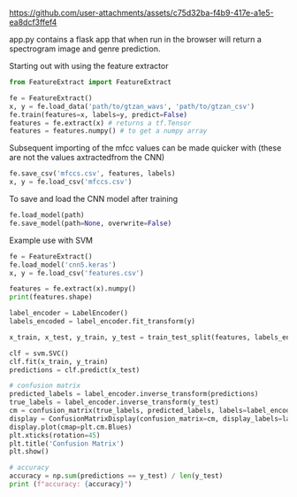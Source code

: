 https://github.com/user-attachments/assets/c75d32ba-f4b9-417e-a1e5-ea8dcf3ffef4

app.py contains a flask app that when run in the browser will return a spectrogram image and genre prediction.

Starting out with using the feature extractor
```python
from FeatureExtract import FeatureExtract
```
```python
fe = FeatureExtract()
x, y = fe.load_data('path/to/gtzan_wavs', 'path/to/gtzan_csv')
fe.train(features=x, labels=y, predict=False)
features = fe.extract(x) # returns a tf.Tensor
features = features.numpy() # to get a numpy array
```
Subsequent importing of the mfcc values can be made quicker with (these are not the values axtractedfrom the CNN)
```python
fe.save_csv('mfccs.csv', features, labels)
x, y = fe.load_csv('mfccs.csv')
```
To save and load the CNN model after training
```python
fe.load_model(path)
fe.save_model(path=None, overwrite=False)
```
Example use with SVM
```python
fe = FeatureExtract()
fe.load_model('cnn5.keras')
x, y = fe.load_csv('features.csv')

features = fe.extract(x).numpy()
print(features.shape)

label_encoder = LabelEncoder()
labels_encoded = label_encoder.fit_transform(y)

x_train, x_test, y_train, y_test = train_test_split(features, labels_encoded, test_size=0.2, random_state=42, stratify=labels_encoded)

clf = svm.SVC()
clf.fit(x_train, y_train)
predictions = clf.predict(x_test)

# confusion matrix
predicted_labels = label_encoder.inverse_transform(predictions)
true_labels = label_encoder.inverse_transform(y_test)
cm = confusion_matrix(true_labels, predicted_labels, labels=label_encoder.classes_)
display = ConfusionMatrixDisplay(confusion_matrix=cm, display_labels=label_encoder.classes_)
display.plot(cmap=plt.cm.Blues)
plt.xticks(rotation=45)
plt.title('Confusion Matrix')
plt.show()

# accuracy
accuracy = np.sum(predictions == y_test) / len(y_test)
print (f"accuracy: {accuracy}")
```


